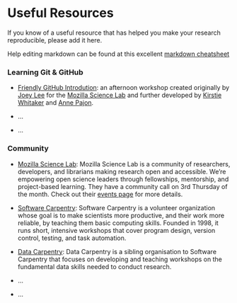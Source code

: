 # Useful Resources

If you know of a useful resource that has helped you make your research reproducible, please add it here.

Help editing markdown can be found at this excellent [markdown cheatsheet](https://github.com/adam-p/markdown-here/wiki/Markdown-Cheatsheet)

### Learning Git & GitHub

* [Friendly GitHub Introdution](https://kirstiejane.github.io/friendly-github-intro/): an afternoon workshop created originally by [Joey Lee](https://github.com/joeyklee) for the [Mozilla Science Lab](https://www.mozillascience.org/) and further developed by [Kirstie Whitaker](https://github.com/KirstieJane) and [Anne Pajon](https://github.com/pajanne).

* ...
* ...

### Community

* [Mozilla Science Lab](https://www.mozillascience.org/): Mozilla Science Lab is a community of researchers, developers, and librarians making research open and accessible. We’re empowering open science leaders through fellowships, mentorship, and project-based learning. They have a community call on 3rd Thursday of the month. Check out their [events page](https://science.mozilla.org/programs/events) for more details. 

* [Software Carpentry](http://software-carpentry.org/): Software Carpentry is a volunteer organization whose goal is to make scientists more productive, and their work more reliable, by teaching them basic computing skills. Founded in 1998, it runs short, intensive workshops that cover program design, version control, testing, and task automation.

* [Data Carpentry](http://www.datacarpentry.org/): Data Carpentry is a sibling organisation to Software Carpentry that focuses on developing and teaching workshops on the fundamental data skills needed to conduct research.

* ...

* ...
